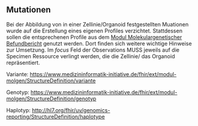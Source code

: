 ## Mutationen

Bei der Abbildung von in einer Zellinie/Organoid festgestellten Muationen wurde auf die Erstellung eines eigenen Profiles verzichtet. Stattdessen sollen die entsprechenen Profile aus dem [Modul Molekulargenetischer Befundbericht](https://www.medizininformatik-initiative.de/Kerndatensatz/KDS_Molekulargenetischer_Befundbericht_V2025/implementation-guides-ImplementationGuide-2025.x-DE-MIIIGModulMolGenDE-IGMIIKDSModulMolekulargenetischerBefundbericht.html) genutzt werden. Dort finden sich weitere wichtige Hinweise zur Umsetzung. Im *focus* Feld der Observations MUSS jeweils auf die Specimen Ressource verlingt werden, die die Zellinie/ das Organoid repräsentiert.

Variante: https://www.medizininformatik-initiative.de/fhir/ext/modul-molgen/StructureDefinition/variante

Genotyp: https://www.medizininformatik-initiative.de/fhir/ext/modul-molgen/StructureDefinition/genotyp

Haplotyp: http://hl7.org/fhir/uv/genomics-reporting/StructureDefinition/haplotype